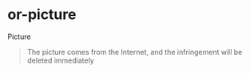 # or-picture

Picture

> The picture comes from the Internet, and the infringement will be deleted immediately
